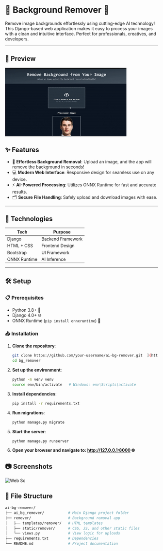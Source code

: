 # 🌟 Background Remover 🎨  

Remove image backgrounds effortlessly using cutting-edge AI technology! This Django-based web application makes it easy to process your images with a clean and intuitive interface. Perfect for professionals, creatives, and developers.  

---
## 👀 Preview
![](https://github.com/4zan4/bg_remover/blob/main/preview/preview%20web.gif)

## ✨ Features  

- 🌈 **Effortless Background Removal**: Upload an image, and the app will remove the background in seconds!  
- 💻 **Modern Web Interface**: Responsive design for seamless use on any device.  
- ⚡ **AI-Powered Processing**: Utilizes ONNX Runtime for fast and accurate results.  
- 🗂️ **Secure File Handling**: Safely upload and download images with ease.  

---

## 🚀 Technologies  

| **Tech**        | **Purpose**                 |  
|------------------|-----------------------------|  
| Django           | Backend Framework          |  
| HTML + CSS       | Frontend Design            |  
| Bootstrap        | UI Framework               |  
| ONNX Runtime     | AI Inference               |  

---

## 🛠️ Setup  

### 📋 Prerequisites  

- Python 3.8+ 🐍  
- Django 4.0+ 🌐  
- ONNX Runtime (`pip install onnxruntime`) 🤖  

### 📥 Installation  

1. **Clone the repository**:  
   ```bash  
   git clone https://github.com/your-username/ai-bg-remover.git  ](https://github.com/4zan4/bg_remover.git
   cd bg_remover
2. **Set up the environment**:
   ```bash
   python -m venv venv
   source env/bin/activate   # Windows: env\Scripts\activate 
3. **Install dependencies**:
   ```bash
   pip install -r requirements.txt  
4. **Run migrations**:
   ```bash
   python manage.py migrate  
5. **Start the server**:
   ```bash
   python manage.py runserver  
6. **Open your browser and navigate to: http://127.0.0.1:8000 🌐**

## 📷 Screenshots
![Web Sc](preview/scweb.png)

## 📂 File Structure
   ```bash
ai-bg-remover/  
├── ai_bg_remover/           # Main Django project folder  
├── remover/                 # Background removal app  
│   ├── templates/remover/   # HTML templates  
│   ├── static/remover/      # CSS, JS, and other static files  
│   └── views.py             # View logic for uploads
├── requirements.txt         # Dependencies  
└── README.md                # Project documentation  

